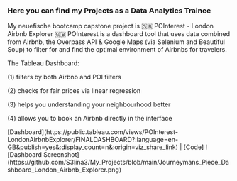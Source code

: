 ### Here you can find my Projects as a Data Analytics Trainee ###
My neuefische bootcamp capstone project is :gb: POInterest - London Airbnb Explorer :gb:
POInterest is a dashboard tool that uses data combined from Airbnb, the Overpass API & Google Maps (via Selenium and Beautiful Soup) to filter for and find the optimal environment of Airbnbs for travelers.

The Tableau Dashboard:
<p>(1) filters by both Airbnb and POI filters</p>
<p>(2) checks for fair prices via linear regression</p>
<p>(3) helps you understanding your neighbourhood better</p>
<p>(4) allows you to book an Airbnb directly in the interface</p>
<p> </p>
[Dashboard](https://public.tableau.com/views/POInterest-LondonAirbnbExplorer/FINALDASHBOARD?:language=en-GB&publish=yes&:display_count=n&:origin=viz_share_link) | [Code]
![Dashboard Screenshot](https://github.com/S3lina3/My_Projects/blob/main/Journeymans_Piece_Dashboard_London_Airbnb_Explorer.png)
